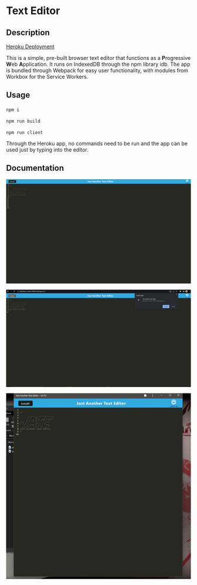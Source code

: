 # Text Editor

## Description

[Heroku Deployment](https://fathomless-reaches-29007.herokuapp.com/)

This is a simple, pre-built browser text editor that functions as a **P**rogressive **W**eb **A**pplication. It runs on IndexedDB through the npm library idb. The app is bundled through Webpack for easy user functionality, with modules from Workbox for the Service Workers.

## Usage

`npm i`

`npm run build`

`npm run client`

Through the Heroku app, no commands need to be run and the app can be used just by typing into the editor.

## Documentation

![A screenshot of the JATE app deployment](./assets/jatescreenshot.png)

![A screenshot of the install pop-up for the JATE app](./assets/jatescreenshotinstall.png)

![A screenshot of the installed app for JATE](./assets/jatescreenshotapp.png)
